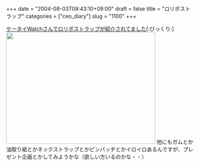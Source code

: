 +++
date = "2004-08-03T09:43:10+09:00"
draft = false
title = "ロリポストラップ"
categories = ["ceo_diary"]
slug = "1100"
+++

<a href="http://k-tai.impress.co.jp/cda/article/strap/19986.html" target="_blank">ケータイWatchさんでロリポストラップが紹介されてました</a>[:びっくり:]
<img src="http://ieiriblog.jugem.jp/?image=3996" width="400" height="300" alt="" class="pict" />
他にもガムとか油取り紙とかネックストラップとかピンバッヂとかイロイロあるんですが、プレゼント企画とかしてみようかな（欲しい方いるのかな・・）
